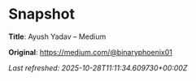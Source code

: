 # Snapshot

**Title**: Ayush Yadav – Medium

**Original**: <https://medium.com/@binaryphoenix01>

_Last refreshed: 2025-10-28T11:11:34.609730+00:00Z_
